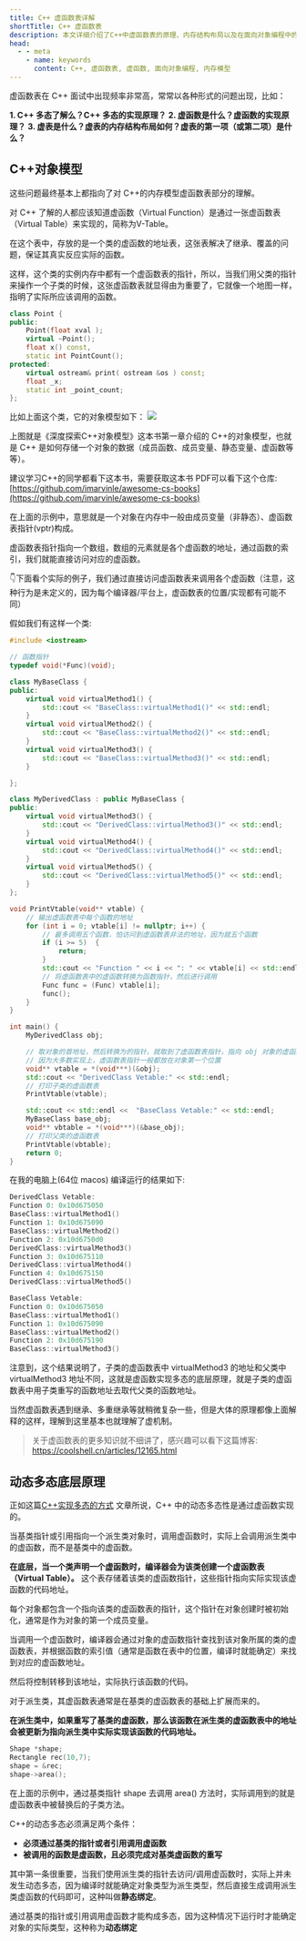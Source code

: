 ```yaml
---
title: C++ 虚函数表详解
shortTitle: C++ 虚函数表
description: 本文详细介绍了C++中虚函数表的原理、内存结构布局以及在面向对象编程中的应用场景。
head:
  - - meta
    - name: keywords
      content: C++, 虚函数表, 虚函数, 面向对象编程, 内存模型
---
```


虚函数表在 C++ 面试中出现频率非常高，常常以各种形式的问题出现，比如：

**1. C++ 多态了解么？C++ 多态的实现原理？**
**2. 虚函数是什么？虚函数的实现原理？**
**3. 虚表是什么？虚表的内存结构布局如何？虚表的第一项（或第二项）是什么？**

## C++对象模型

这些问题最终基本上都指向了对 C++的内存模型虚函数表部分的理解。

对 C++ 了解的人都应该知道虚函数（Virtual Function）是通过一张虚函数表（Virtual Table）来实现的，简称为V-Table。

在这个表中，存放的是一个类的虚函数的地址表，这张表解决了继承、覆盖的问题，保证其真实反应实际的函数。

这样，这个类的实例内存中都有一个虚函数表的指针，所以，当我们用父类的指针来操作一个子类的时候，这张虚函数表就显得由为重要了，它就像一个地图一样，指明了实际所应该调用的函数。

```cpp
class Point {
public:
	Point(float xval ); 
	virtual ~Point();
	float x() const,
	static int PointCount();
protected:
	virtual ostream& print( ostream &os ) const;
	float _x;
	static int _point_count;
};
```
比如上面这个类，它的对象模型如下：
![](https://cdn.how2cs.cn/csguide/113608.png)

上图就是《深度探索C++对象模型》这本书第一章介绍的 C++的对象模型，也就是 C++ 是如何存储一个对象的数据（成员函数、成员变量、静态变量、虚函数等等）。

建议学习C++的同学都看下这本书，需要获取这本书 PDF可以看下这个仓库: [https://github.com/imarvinle/awesome-cs-books](https://github.com/imarvinle/awesome-cs-books)

在上面的示例中，意思就是一个对象在内存中一般由成员变量（非静态）、虚函数表指针(vptr)构成。

虚函数表指针指向一个数组，数组的元素就是各个虚函数的地址，通过函数的索引，我们就能直接访问对应的虚函数。

👇下面看个实际的例子，我们通过直接访问虚函数表来调用各个虚函数（注意，这种行为是未定义的，因为每个编译器/平台上，虚函数表的位置/实现都有可能不同）

假如我们有这样一个类: 

```cpp
#include <iostream>

// 函数指针
typedef void(*Func)(void);

class MyBaseClass {
public:
    virtual void virtualMethod1() {
        std::cout << "BaseClass::virtualMethod1()" << std::endl;
    }
    virtual void virtualMethod2() {
        std::cout << "BaseClass::virtualMethod2()" << std::endl;
    }
    virtual void virtualMethod3() {
        std::cout << "BaseClass::virtualMethod3()" << std::endl;
    }

};

class MyDerivedClass : public MyBaseClass {
public:
    virtual void virtualMethod3() {
        std::cout << "DerivedClass::virtualMethod3()" << std::endl;
    }
    virtual void virtualMethod4() {
        std::cout << "DerivedClass::virtualMethod4()" << std::endl;
    }
    virtual void virtualMethod5() {
        std::cout << "DerivedClass::virtualMethod5()" << std::endl;
    }
};

void PrintVtable(void** vtable) {
    // 输出虚函数表中每个函数的地址
    for (int i = 0; vtable[i] != nullptr; i++) {
        // 最多调用五个函数，怕访问到虚函数表非法的地址，因为就五个函数
        if (i >= 5)  {
            return;
        }
        std::cout << "Function " << i << ": " << vtable[i] << std::endl;
        // 将虚函数表中的虚函数转换为函数指针，然后进行调用
        Func func = (Func) vtable[i];
        func();
    }
}

int main() {
    MyDerivedClass obj;

    // 取对象的首地址，然后转换为的指针，就取到了虚函数表指针，指向 obj 对象的虚函数表
    // 因为大多数实现上，虚函数表指针一般都放在对象第一个位置
    void** vtable = *(void***)(&obj);
    std::cout << "DerivedClass Vetable:" << std::endl;
    // 打印子类的虚函数表
    PrintVtable(vtable);

    std::cout << std::endl <<  "BaseClass Vetable:" << std::endl;
    MyBaseClass base_obj;
    void** vbtable = *(void***)(&base_obj);
    // 打印父类的虚函数表
    PrintVtable(vbtable);
    return 0;
}
```

在我的电脑上(64位 macos) 编译运行的结果如下:

```cpp
DerivedClass Vetable:
Function 0: 0x10d675050
BaseClass::virtualMethod1()
Function 1: 0x10d675090
BaseClass::virtualMethod2()
Function 2: 0x10d6750d0
DerivedClass::virtualMethod3()
Function 3: 0x10d675110
DerivedClass::virtualMethod4()
Function 4: 0x10d675150
DerivedClass::virtualMethod5()

BaseClass Vetable:
Function 0: 0x10d675050
BaseClass::virtualMethod1()
Function 1: 0x10d675090
BaseClass::virtualMethod2()
Function 2: 0x10d675190
BaseClass::virtualMethod3()
```

注意到，这个结果说明了，子类的虚函数表中 virtualMethod3 的地址和父类中 virtualMethod3 地址不同，这就是虚函数实现多态的底层原理，就是子类的虚函数表中用子类重写的函数地址去取代父类的函数地址。

当然虚函数表遇到继承、多重继承等就稍微复杂一些，但是大体的原理都像上面解释的这样，理解到这里基本也就理解了虚机制。

> 关于虚函数表的更多知识就不细讲了，感兴趣可以看下这篇博客: https://coolshell.cn/articles/12165.html

## 动态多态底层原理
正如这篇[C++实现多态的方式](https://csguide.cn/cpp/object_oriented/polymorphism_in_cplusplus.html) 文章所说，C++ 中的动态多态性是通过虚函数实现的。

当基类指针或引用指向一个派生类对象时，调用虚函数时，实际上会调用派生类中的虚函数，而不是基类中的虚函数。

**在底层，当一个类声明一个虚函数时，编译器会为该类创建一个虚函数表（Virtual Table）。**
这个表存储着该类的虚函数指针，这些指针指向实际实现该虚函数的代码地址。

每个对象都包含一个指向该类的虚函数表的指针，这个指针在对象创建时被初始化，通常是作为对象的第一个成员变量。

当调用一个虚函数时，编译器会通过对象的虚函数指针查找到该对象所属的类的虚函数表，并根据函数的索引值（通常是函数在表中的位置，编译时就能确定）来找到对应的虚函数地址。

然后将控制转移到该地址，实际执行该函数的代码。

对于派生类，其虚函数表通常是在基类的虚函数表的基础上扩展而来的。

**在派生类中，如果重写了基类的虚函数，那么该函数在派生类的虚函数表中的地址会被更新为指向派生类中实际实现该函数的代码地址。**
```cpp
Shape *shape;
Rectangle rec(10,7);
shape = &rec;
shape->area();
```
在上面的示例中，通过基类指针 shape 去调用 area() 方法时，实际调用到的就是虚函数表中被替换后的子类方法。

C++的动态多态必须满足两个条件：
- **必须通过基类的指针或者引用调用虚函数**
- **被调用的函数是虚函数，且必须完成对基类虚函数的重写**

其中第一条很重要，当我们使用派生类的指针去访问/调用虚函数时，实际上并未发生动态多态，因为编译时就能确定对象类型为派生类型，然后直接生成调用派生类虚函数的代码即可，这种叫做**静态绑定**。

通过基类的指针或引用调用虚函数才能构成多态，因为这种情况下运行时才能确定对象的实际类型，这种称为**动态绑定**


